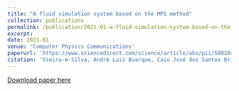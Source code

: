 ```yaml
---
title: "A fluid simulation system based on the MPS method"
collection: publications
permalink: /publication/2021-01-a-fluid-simulation-system-based-on-the-MPS-method
excerpt: 
date: 2021-01
venue: 'Computer Physics Communications'
paperurl: 'https://www.sciencedirect.com/science/article/abs/pii/S0010465520302745'
citation: 'Vieira-e-Silva, André Luiz Buarque, Caio José dos Santos Brito, Francisco Paulo Magalhães Simões, and Veronica Teichrieb. "A fluid simulation system based on the MPS method." &quot;Computer Physics Communications&quot; 258 (2021): 107572.'
---
```


[Download paper here](https://arxiv.org/pdf/2105.01677.pdf)